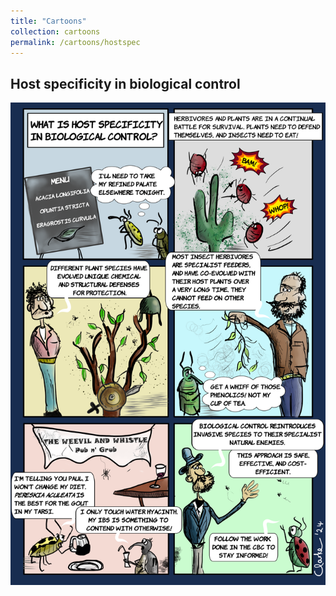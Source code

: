 ```yaml
---
title: "Cartoons"
collection: cartoons
permalink: /cartoons/hostspec
---
```


## Host specificity in biological control
![](/images/host_specificity.png)
